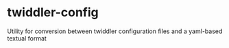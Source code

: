 # twiddler-config
Utility for conversion between twiddler configuration files and a yaml-based textual format
